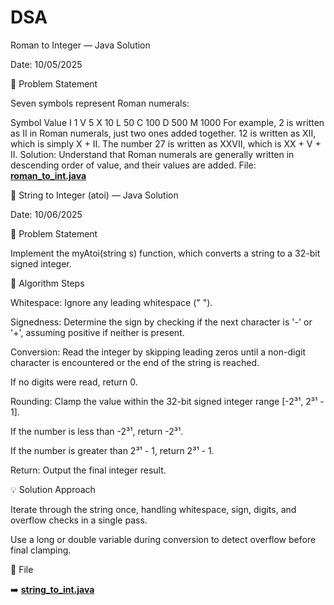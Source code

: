 # DSA

Roman to Integer — Java Solution

Date: 10/05/2025

📘 Problem Statement

Seven symbols represent Roman numerals:

Symbol       Value
I             1
V             5
X             10
L             50
C             100
D             500
M             1000
For example, 2 is written as II in Roman numerals, just two ones added together. 12 is written as XII, which is simply X + II. The number 27 is written as XXVII, which is XX + V + II.
Solution: Understand that Roman numerals are generally written in descending order of value, and their values are added.
File: [**roman_to_int.java**](./roman_to_int.java)




🔢 String to Integer (atoi) — Java Solution

Date: 10/06/2025

📘 Problem Statement

Implement the myAtoi(string s) function, which converts a string to a 32-bit signed integer.

🧠 Algorithm Steps

Whitespace: Ignore any leading whitespace (" ").

Signedness: Determine the sign by checking if the next character is '-' or '+', assuming positive if neither is present.

Conversion: Read the integer by skipping leading zeros until a non-digit character is encountered or the end of the string is reached.

If no digits were read, return 0.

Rounding: Clamp the value within the 32-bit signed integer range [-2³¹, 2³¹ - 1].

If the number is less than -2³¹, return -2³¹.

If the number is greater than 2³¹ - 1, return 2³¹ - 1.

Return: Output the final integer result.

💡 Solution Approach

Iterate through the string once, handling whitespace, sign, digits, and overflow checks in a single pass.

Use a long or double variable during conversion to detect overflow before final clamping.

📂 File

➡️ [**string_to_int.java**](./string_to_int.java)  







